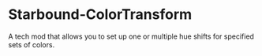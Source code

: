 # Starbound-ColorTransform
A tech mod that allows you to set up one or multiple hue shifts for specified sets of colors.

